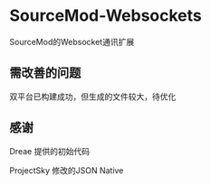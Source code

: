 # SourceMod-Websockets
SourceMod的Websocket通讯扩展
## 需改善的问题
双平台已构建成功，但生成的文件较大，待优化
## 感谢
Dreae 提供的初始代码

ProjectSky 修改的JSON Native
